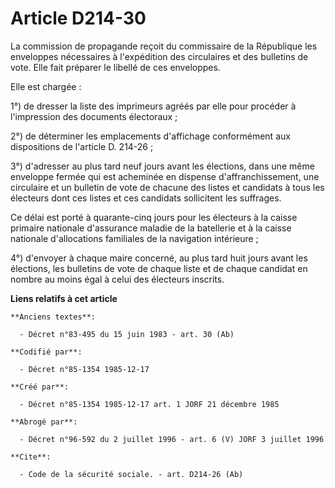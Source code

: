 # Article D214-30

La commission de propagande reçoit du commissaire de la République les enveloppes nécessaires à l'expédition des circulaires
et des bulletins de vote. Elle fait préparer le libellé de ces enveloppes. 

Elle est chargée : 

1°) de dresser la liste des imprimeurs agréés par elle pour procéder à l'impression des documents électoraux ; 

2°) de déterminer les emplacements d'affichage conformément aux dispositions de l'article D. 214-26 ; 

3°) d'adresser au plus tard neuf jours avant les élections, dans une même enveloppe fermée qui est acheminée en dispense
d'affranchissement, une circulaire et un bulletin de vote de chacune des listes et candidats à tous les électeurs dont ces
listes et ces candidats sollicitent les suffrages. 

Ce délai est porté à quarante-cinq jours pour les électeurs à la caisse primaire nationale d'assurance maladie de la
batellerie et à la caisse nationale d'allocations familiales de la navigation intérieure ; 

4°) d'envoyer à chaque maire concerné, au plus tard huit jours avant les élections, les bulletins de vote de chaque liste et
de chaque candidat en nombre au moins égal à celui des électeurs inscrits.

**Liens relatifs à cet article**

	**Anciens textes**:

	  - Décret n°83-495 du 15 juin 1983 - art. 30 (Ab)

	**Codifié par**:

	  - Décret n°85-1354 1985-12-17

	**Créé par**:

	  - Décret n°85-1354 1985-12-17 art. 1 JORF 21 décembre 1985

	**Abrogé par**:

	  - Décret n°96-592 du 2 juillet 1996 - art. 6 (V) JORF 3 juillet 1996

	**Cite**:

	  - Code de la sécurité sociale. - art. D214-26 (Ab)
